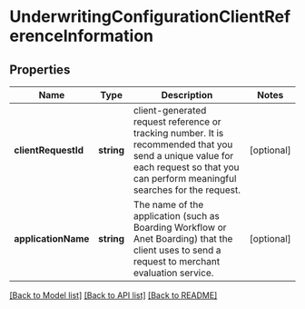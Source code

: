 # UnderwritingConfigurationClientReferenceInformation

## Properties
Name | Type | Description | Notes
------------ | ------------- | ------------- | -------------
**clientRequestId** | **string** | client-generated request reference or tracking number. It is recommended that you send a unique value for each request so that you can perform meaningful searches for the request. | [optional] 
**applicationName** | **string** | The name of the application (such as Boarding Workflow or Anet Boarding) that the client uses to send a request to merchant evaluation service. | [optional] 

[[Back to Model list]](../README.md#documentation-for-models) [[Back to API list]](../README.md#documentation-for-api-endpoints) [[Back to README]](../README.md)


